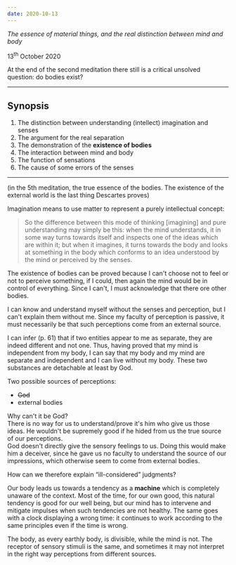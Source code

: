 ```yaml
---
date: 2020-10-13
---
```

*The essence of material things, and the real distinction between mind and body*

<p class="date">13<sup>th</sup> October 2020</p>

At the end of the second meditation there still is a critical unsolved question: do bodies exist?

---

## Synopsis

1. The distinction between understanding (intellect) imagination and senses
1. The argument for the real separation
1. The demonstration of the **existence of bodies**
1. The interaction between mind and body
1. The function of sensations
1. The cause of some errors of the senses

---

(in the 5th meditation, the true essence of the bodies. The existence of the external world is the last thing Descartes proves)

Imagination means to use matter to represent a purely intellectual concept:
 
> So the difference between this mode of thinking \[imagining\] and pure understanding may simply be this: when the mind understands, it in some way turns towards itself and inspects one of the ideas which are within it; but when it imagines, it turns towards the body and looks at something in the body which conforms to an idea understood by the mind or perceived by the senses.

The existence of bodies can be proved because I can't choose not to feel or not to perceive something, if I could, then again the mind would be in control of everything. Since I can't, I must acknowledge that there ore other bodies.

I can know and understand myself without the senses and perception, but I can't explain them without me. Since my faculty of perception is passive, it must necessarily be that such perceptions come from an external source.

I can infer (p. 61) that if two entities appear to me as separate, they are indeed different and not one. Thus, having proved that my mind is independent from my body, I can say that my body and my mind are separate and independent and I can live without my body. These two substances are detachable at least by God.

Two possible sources of perceptions:
- ~~God~~
- external bodies

Why can't it be God?\
There is no way for us to understand/prove it's him who give us those ideas. He wouldn't be supremely good if he hided from us the true source of our perceptions.\
God doesn't directly give the sensory feelings to us. Doing this would make him a deceiver, since he gave us no faculty to understand the source of our impressions, which otherwise seem to come from external bodies.

How can we therefore explain <q>ill-considered</q> judgments?

Our body leads us towards a tendency as a **machine** which is completely unaware of the context. Most of the time, for our own good, this natural tendency is good for our well being, but our mind has to intervene and mitigate impulses when such tendencies are not healthy. The same goes with a clock displaying a wrong time: it continues to work according to the same principles even if the time is wrong.

The body, as every earthly body, is divisible, while the mind is not. The receptor of sensory stimuli is the same, and sometimes it may not interpret in the right way perceptions from different sources.